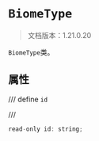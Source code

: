 # `BiomeType`

> 文档版本：1.21.0.20

`BiomeType`类。

## 属性

/// define
`id`


///

```js
read-only id: string;
```

